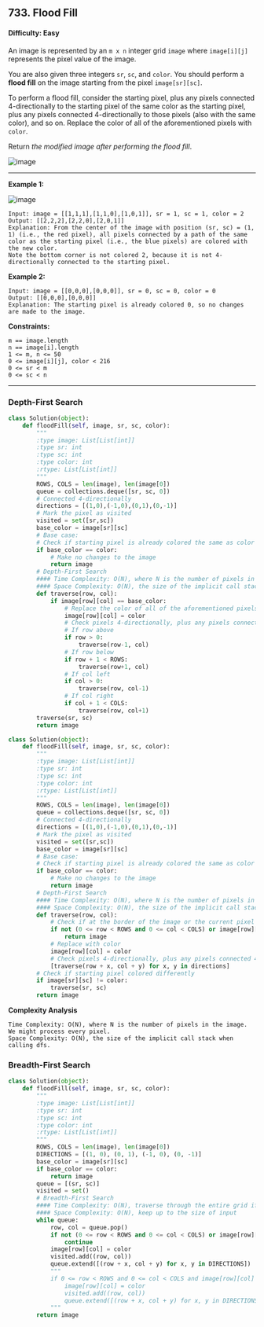 ## 733. Flood Fill

#### Difficulty: Easy

An image is represented by an ```m x n``` integer grid ```image``` where ```image[i][j]``` represents the pixel value of the image.

You are also given three integers ```sr```, ```sc```, and ```color```. You should perform a __flood fill__ on the image starting from the pixel ```image[sr][sc]```.

To perform a flood fill, consider the starting pixel, plus any pixels connected 4-directionally to the starting pixel of the same color as the starting pixel, plus any pixels connected 4-directionally to those pixels (also with the same color), and so on. Replace the color of all of the aforementioned pixels with ```color```.

Return _the modified image after performing the flood fill_.

![image](https://user-images.githubusercontent.com/35042430/206620981-6ddd3fe5-d440-4e7c-806a-0d3eba0e2747.png)

---

__Example 1:__

![image](https://assets.leetcode.com/uploads/2021/06/01/flood1-grid.jpg)
```
Input: image = [[1,1,1],[1,1,0],[1,0,1]], sr = 1, sc = 1, color = 2
Output: [[2,2,2],[2,2,0],[2,0,1]]
Explanation: From the center of the image with position (sr, sc) = (1, 1) (i.e., the red pixel), all pixels connected by a path of the same color as the starting pixel (i.e., the blue pixels) are colored with the new color.
Note the bottom corner is not colored 2, because it is not 4-directionally connected to the starting pixel.
```

__Example 2:__
```
Input: image = [[0,0,0],[0,0,0]], sr = 0, sc = 0, color = 0
Output: [[0,0,0],[0,0,0]]
Explanation: The starting pixel is already colored 0, so no changes are made to the image.
```

__Constraints:__
```
m == image.length
n == image[i].length
1 <= m, n <= 50
0 <= image[i][j], color < 216
0 <= sr < m
0 <= sc < n
```

---

### Depth-First Search

```Python
class Solution(object):
    def floodFill(self, image, sr, sc, color):
        """
        :type image: List[List[int]]
        :type sr: int
        :type sc: int
        :type color: int
        :rtype: List[List[int]]
        """
        ROWS, COLS = len(image), len(image[0])
        queue = collections.deque([sr, sc, 0])
        # Connected 4-directionally
        directions = [(1,0),(-1,0),(0,1),(0,-1)]
        # Mark the pixel as visited
        visited = set([sr,sc])
        base_color = image[sr][sc]
        # Base case:
        # Check if starting pixel is already colored the same as color 
        if base_color == color:
            # Make no changes to the image
            return image        
        # Depth-First Search
        #### Time Complexity: O(N), where N is the number of pixels in the image
        #### Space Complexity: O(N), the size of the implicit call stack when calling dfs
        def traverse(row, col):
            if image[row][col] == base_color:
                # Replace the color of all of the aforementioned pixels with color
                image[row][col] = color
                # Check pixels 4-directionally, plus any pixels connected 4-directionally to those pixels 
                # If row above
                if row > 0:
                    traverse(row-1, col)
                # If row below
                if row + 1 < ROWS:
                    traverse(row+1, col)
                # If col left
                if col > 0:
                    traverse(row, col-1)
                # If col right
                if col + 1 < COLS:
                    traverse(row, col+1)
        traverse(sr, sc)
        return image
```

```Python
class Solution(object):
    def floodFill(self, image, sr, sc, color):
        """
        :type image: List[List[int]]
        :type sr: int
        :type sc: int
        :type color: int
        :rtype: List[List[int]]
        """
        ROWS, COLS = len(image), len(image[0])
        queue = collections.deque([sr, sc, 0])
        # Connected 4-directionally
        directions = [(1,0),(-1,0),(0,1),(0,-1)]
        # Mark the pixel as visited
        visited = set([sr,sc])
        base_color = image[sr][sc]
        # Base case:
        # Check if starting pixel is already colored the same as color 
        if base_color == color:
            # Make no changes to the image
            return image        
        # Depth-First Search
        #### Time Complexity: O(N), where N is the number of pixels in the image
        #### Space Complexity: O(N), the size of the implicit call stack when calling dfs
        def traverse(row, col):
            # Check if at the border of the image or the current pixel has different color than starting pixel
            if not (0 <= row < ROWS and 0 <= col < COLS) or image[row][col] != base_color:
                return image
            # Replace with color
            image[row][col] = color
            # Check pixels 4-directionally, plus any pixels connected 4-directionally to those pixels
            [traverse(row + x, col + y) for x, y in directions]
        # Check if starting pixel colored differently
        if image[sr][sc] != color:
            traverse(sr, sc)
        return image
```

__Complexity Analysis__

```
Time Complexity: O(N), where N is the number of pixels in the image. We might process every pixel.
Space Complexity: O(N), the size of the implicit call stack when calling dfs.
```

### Breadth-First Search

```Python
class Solution(object):
    def floodFill(self, image, sr, sc, color):
        """
        :type image: List[List[int]]
        :type sr: int
        :type sc: int
        :type color: int
        :rtype: List[List[int]]
        """
        ROWS, COLS = len(image), len(image[0])
        DIRECTIONS = [(1, 0), (0, 1), (-1, 0), (0, -1)]
        base_color = image[sr][sc]
        if base_color == color:
            return image
        queue = [(sr, sc)]
        visited = set()
        # Breadth-First Search
        #### Time Complexity: O(N), traverse through the entire grid if every cell has the same color
        #### Space Complexity: O(N), keep up to the size of input
        while queue:
            row, col = queue.pop()
            if not (0 <= row < ROWS and 0 <= col < COLS) or image[row][col] != base_color or image[row][col] == color or (row, col) in visited:
                continue
            image[row][col] = color
            visited.add((row, col))
            queue.extend([(row + x, col + y) for x, y in DIRECTIONS])
            """
            if 0 <= row < ROWS and 0 <= col < COLS and image[row][col] == base_color and image[row][col] != color and not(row, col) in visited:
                image[row][col] = color
                visited.add((row, col))
                queue.extend([(row + x, col + y) for x, y in DIRECTIONS])
            """
        return image
```
